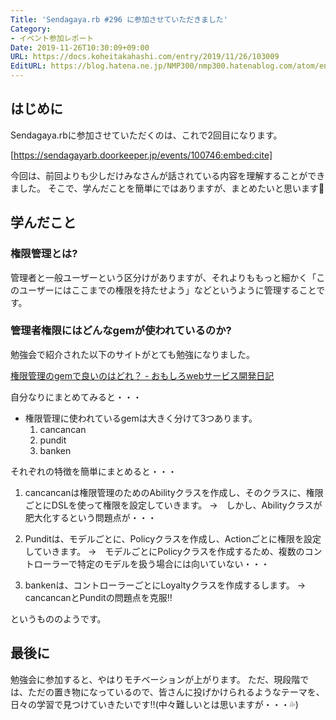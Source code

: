 ```yaml
---
Title: 'Sendagaya.rb #296 に参加させていただきました'
Category:
- イベント参加レポート
Date: 2019-11-26T10:30:09+09:00
URL: https://docs.koheitakahashi.com/entry/2019/11/26/103009
EditURL: https://blog.hatena.ne.jp/NMP300/nmp300.hatenablog.com/atom/entry/26006613471514223
---
```


## はじめに

Sendagaya.rbに参加させていただくのは、これで2回目になります。



[https://sendagayarb.doorkeeper.jp/events/100746:embed:cite]



今回は、前回よりも少しだけみなさんが話されている内容を理解することができました。
そこで、学んだことを簡単にではありますが、まとめたいと思います💪

## 学んだこと

### 権限管理とは?

管理者と一般ユーザーという区分けがありますが、それよりももっと細かく「このユーザーにはここまでの権限を持たせよう」などというように管理することです。

### 管理者権限にはどんなgemが使われているのか?

勉強会で紹介された以下のサイトがとても勉強になりました。

[権限管理のgemで良いのはどれ？ \- おもしろwebサービス開発日記](https://blog.willnet.in/entry/2016/01/20/100606)

自分なりにまとめてみると・・・

- 権限管理に使われているgemは大きく分けて3つあります。
  1. cancancan
  1. pundit
  1. banken

それぞれの特徴を簡単にまとめると・・・

1. cancancanは権限管理のためのAbilityクラスを作成し、そのクラスに、権限ごとにDSLを使って権限を設定していきます。
→　しかし、Abilityクラスが肥大化するという問題点が・・・

1. Punditは、モデルごとに、Policyクラスを作成し、Actionごとに権限を設定していきます。
→　モデルごとにPolicyクラスを作成するため、複数のコントローラーで特定のモデルを扱う場合には向いていない・・・

1. bankenは、コントローラーごとにLoyaltyクラスを作成するします。
→　cancancanとPunditの問題点を克服‼️

というもののようです。

## 最後に

勉強会に参加すると、やはりモチベーションが上がります。
ただ、現段階では、ただの置き物になっているので、皆さんに投げかけられるようなテーマを、日々の学習で見つけていきたいです‼️(中々難しいとは思いますが・・・💦)
